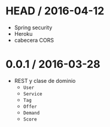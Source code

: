 HEAD / 2016-04-12
==================
  - Spring security
  - Heroku
  - cabecera CORS

0.0.1 / 2016-03-28
==================
  - REST y clase de dominio
    - `User`
    - `Service`
    - `Tag`
    - `Offer`
    - `Demand`
    - `Score`
